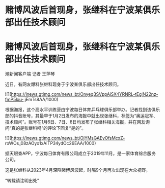 # 赌博风波后首现身，张继科在宁波某俱乐部出任技术顾问

# 赌博风波后首现身，张继科在宁波某俱乐部出任技术顾问

潮新闻客户端 记者 王萍琴

近日，有网友爆料张继科现身于宁波某俱乐部出任技术顾问。

![](https://inews.gtimg.com/news_bt/Onyeq3SVppAjSX4YRNRL-tEglN22nz-fmP5lxu-
jEmTs8AA/1000)

根据海报，这个高水平训练营由宁波每日体育乒乓球俱乐部举办。记者找到该俱乐部的抖音账号，其最早于1月2日发布的海报中就出现张继科，标签为“奥运冠军、技术顾问”。账号在1月6日、7日、8日均发布了张继科相关海报，并在网友询问“真的是张继科吗”的评论下回复“是的”。

![](https://inews.gtimg.com/news_bt/OjYMsGAEyOfsMcxZ-
roWOs_08zAOyo1xAiTP34ydOc26EAA/1000)

据天眼查APP，宁波每日体育有限公司成立于2019年11月，是一家体育综合服务公司。

这是张继科从2023年4月深陷赌博风波起，时隔9个月再次出现在大众视野。

“转载请注明出处”

